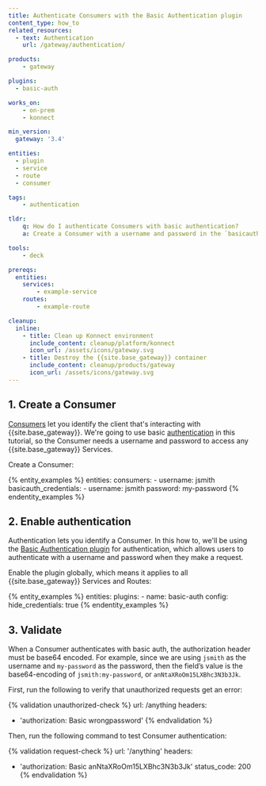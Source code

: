 ```yaml
---
title: Authenticate Consumers with the Basic Authentication plugin
content_type: how_to
related_resources:
  - text: Authentication
    url: /gateway/authentication/

products:
    - gateway

plugins:
  - basic-auth

works_on:
    - on-prem
    - konnect

min_version:
  gateway: '3.4'

entities: 
  - plugin
  - service
  - route
  - consumer

tags:
    - authentication

tldr:
    q: How do I authenticate Consumers with basic authentication?
    a: Create a Consumer with a username and password in the `basicauth_credentials` configuration. Enable the Basic Authentication plugin globally, and authenticate with the base64 encoded Consumer credentials.

tools:
    - deck

prereqs:
  entities:
    services:
        - example-service
    routes:
        - example-route

cleanup:
  inline:
    - title: Clean up Konnect environment
      include_content: cleanup/platform/konnect
      icon_url: /assets/icons/gateway.svg
    - title: Destroy the {{site.base_gateway}} container
      include_content: cleanup/products/gateway
      icon_url: /assets/icons/gateway.svg
---
```


## 1. Create a Consumer

[Consumers](/gateway/entities/consumer/) let you identify the client that's interacting with {{site.base_gateway}}.
We're going to use basic [authentication](/gateway/authentication/) in this tutorial, so the Consumer needs a username and password to access any {{site.base_gateway}} Services.

Create a Consumer:

{% entity_examples %}
entities:
  consumers:
    - username: jsmith
      basicauth_credentials:
       - username: jsmith
         password: my-password
{% endentity_examples %}

## 2. Enable authentication

Authentication lets you identify a Consumer. In this how to, we'll be using the [Basic Authentication plugin](/plugins/basic-auth/) for authentication, which allows users to authenticate with a username and password when they make a request.

Enable the plugin globally, which means it applies to all {{site.base_gateway}} Services and Routes:

{% entity_examples %}
entities:
  plugins:
    - name: basic-auth
      config:
        hide_credentials: true
{% endentity_examples %}

## 3. Validate

When a Consumer authenticates with basic auth, the authorization header must be base64 encoded. For example, since we are using `jsmith` as the username and `my-password` as the password, then the field’s value is the base64-encoding of `jsmith:my-password`, or `anNtaXRoOm15LXBhc3N3b3Jk`.

First, run the following to verify that unauthorized requests get an error:

<!--vale off-->
{% validation unauthorized-check %}
url: /anything
headers:
  - 'authorization: Basic wrongpassword'
{% endvalidation %}
<!--vale on-->

Then, run the following command to test Consumer authentication:

{% validation request-check %}
url: '/anything'
headers:
  - 'authorization: Basic anNtaXRoOm15LXBhc3N3b3Jk'
status_code: 200
{% endvalidation %}
